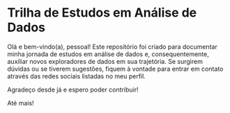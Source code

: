 # Trilha de Estudos em Análise de Dados
Olá e bem-vindo(a), pessoal!
Este repositório foi criado para documentar minha jornada de estudos em análise de dados e, consequentemente, auxiliar novos exploradores de dados em sua trajetória. Se surgirem dúvidas ou se tiverem sugestões, fiquem à vontade para entrar em contato através das redes sociais listadas no meu perfil.

Agradeço desde já e espero poder contribuir!

Até mais!
